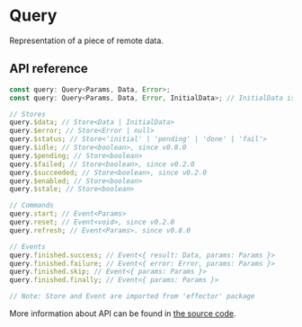 # Query

Representation of a piece of remote data.

## API reference

```ts
const query: Query<Params, Data, Error>;
const query: Query<Params, Data, Error, InitialData>; // InitialData is allowed since v0.3.0

// Stores
query.$data; // Store<Data | InitialData>
query.$error; // Store<Error | null>
query.$status; // Store<'initial' | 'pending' | 'done' | 'fail'>
query.$idle; // Store<boolean>, since v0.8.0
query.$pending; // Store<boolean>
query.$failed; // Store<boolean>, since v0.2.0
query.$succeeded; // Store<boolean>, since v0.2.0
query.$enabled; // Store<boolean>
query.$stale; // Store<boolean>

// Commands
query.start; // Event<Params>
query.reset; // Event<void>, since v0.2.0
query.refresh; // Event<Params>. since v0.8.0

// Events
query.finished.success; // Event<{ result: Data, params: Params }>
query.finished.failure; // Event<{ error: Error, params: Params }>
query.finished.skip; // Event<{ params: Params }>
query.finished.finally; // Event<{ params: Params }>

// Note: Store and Event are imported from 'effector' package
```

More information about API can be found in [the source code](https://github.com/igorkamyshev/farfetched/blob/master/packages/core/src/query/type.ts).

